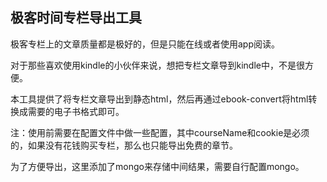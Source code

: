 ## 极客时间专栏导出工具

极客专栏上的文章质量都是极好的，但是只能在线或者使用app阅读。

对于那些喜欢使用kindle的小伙伴来说，想把专栏文章导到kindle中，不是很方便。

本工具提供了将专栏文章导出到静态html，然后再通过ebook-convert将html转换成需要的电子书格式即可。

注：使用前需要在配置文件中做一些配置，其中courseName和cookie是必须的，如果没有花钱购买专栏，那么也只能导出免费的章节。

为了方便导出，这里添加了mongo来存储中间结果，需要自行配置mongo。